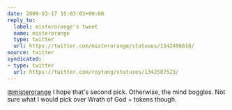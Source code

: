 ```yaml
---
date: 2009-03-17 15:03:03+00:00
reply_to:
  label: misterorange's tweet
  name: misterorange
  type: twitter
  url: https://twitter.com/misterorange/statuses/1342496618/
source: twitter
syndicated:
- type: twitter
  url: https://twitter.com/roytang/statuses/1342507525/
---
```


[@misterorange](https://twitter.com/misterorange/) I hope that's second pick. Otherwise, the mind boggles. Not sure what I would pick over Wrath of God + tokens though.